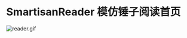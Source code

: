 # SmartisanReader  模仿锤子阅读首页
![reader.gif](http://upload-images.jianshu.io/upload_images/1421047-a58711365080cf18.gif?imageMogr2/auto-orient/strip)
